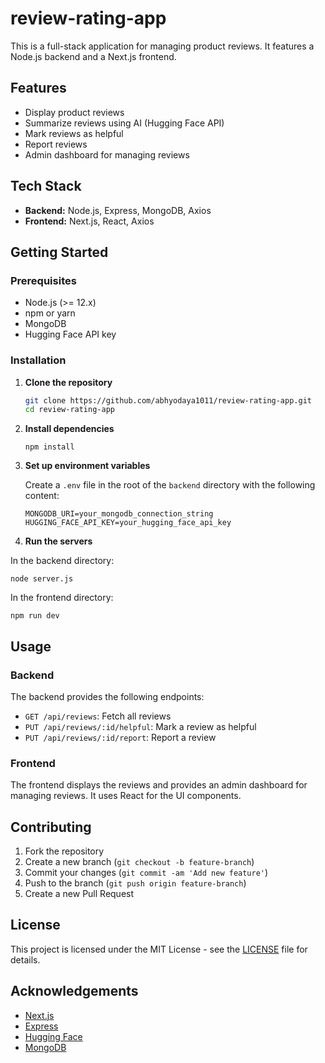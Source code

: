 # review-rating-app

This is a full-stack application for managing product reviews. It features a Node.js backend and a Next.js frontend.

## Features

- Display product reviews
- Summarize reviews using AI (Hugging Face API)
- Mark reviews as helpful
- Report reviews
- Admin dashboard for managing reviews

## Tech Stack

- **Backend:** Node.js, Express, MongoDB, Axios
- **Frontend:** Next.js, React, Axios

## Getting Started

### Prerequisites

- Node.js (>= 12.x)
- npm or yarn
- MongoDB
- Hugging Face API key

### Installation

1. **Clone the repository**

   ```bash
   git clone https://github.com/abhyodaya1011/review-rating-app.git
   cd review-rating-app
   ```

2. **Install dependencies**


   ```
   npm install
   ```

3. **Set up environment variables**

   Create a `.env` file in the root of the `backend` directory with the following content:

   ```
   MONGODB_URI=your_mongodb_connection_string
   HUGGING_FACE_API_KEY=your_hugging_face_api_key
   ```

4. **Run the servers**

In the backend directory:
   ```
   node server.js
   ```

In the frontend directory:
   ```
   npm run dev
   ```

## Usage

### Backend

The backend provides the following endpoints:

- `GET /api/reviews`: Fetch all reviews
- `PUT /api/reviews/:id/helpful`: Mark a review as helpful
- `PUT /api/reviews/:id/report`: Report a review

### Frontend

The frontend displays the reviews and provides an admin dashboard for managing reviews. It uses React for the UI components.

## Contributing

1. Fork the repository
2. Create a new branch (`git checkout -b feature-branch`)
3. Commit your changes (`git commit -am 'Add new feature'`)
4. Push to the branch (`git push origin feature-branch`)
5. Create a new Pull Request

## License

This project is licensed under the MIT License - see the [LICENSE](LICENSE) file for details.

## Acknowledgements

- [Next.js](https://nextjs.org/)
- [Express](https://expressjs.com/)
- [Hugging Face](https://huggingface.co/)
- [MongoDB](https://www.mongodb.com/)
